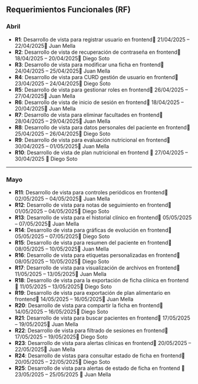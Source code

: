 ## Requerimientos Funcionales (RF)

### Abril

- **R1**: Desarrollo de vista para registrar usuario en frontend📅 21/04/2025 – 22/04/2025👤 Juan Mella
- **R2**: Desarrollo de vista de recuperación de contraseña en frontend📅 18/04/2025 – 20/04/2025👤 Diego Soto
- **R3**: Desarrollo de vista para modificar una ficha en frontend📅 24/04/2025 – 25/04/2025👤 Juan Mella
- **R4**: Desarrollo de vista para CURD gestión de usuario en frontend📅 23/04/2025 – 24/04/2025👤 Diego Soto
- **R5**: Desarrollo de vista para gestionar roles en frontend📅 26/04/2025 – 27/04/2025👤 Juan Mella
- **R6**: Desarrollo de vista de inicio de sesión en frontend📅 18/04/2025 – 20/04/2025👤 Juan Mella
- **R7**: Desarrollo de vista para eliminar facultades en frontend📅 28/04/2025 – 29/04/2025👤 Juan Mella
- **R8**: Desarrollo de vista para datos personales del paciente en frontend📅 25/04/2025 – 26/04/2025👤 Diego Soto
- **R9**: Desarrollo de vista para evaluación nutricional en frontend📅 30/04/2025 – 01/05/2025👤 Juan Mella
- **R10**: Desarrollo de vista de plan nutricional en frontend
  📅 27/04/2025 – 30/04/2025
  👤 Diego Soto

---

### Mayo

- **R11**: Desarrollo de vista para controles periódicos en frontend📅 02/05/2025 – 04/05/2025👤 Juan Mella
- **R12**: Desarrollo de vista para notas de seguimiento en frontend📅 01/05/2025 – 04/05/2025👤 Diego Soto
- **R13**: Desarrollo de vista para el historial clínico en frontend📅 05/05/2025 – 07/05/2025👤 Juan Mella
- **R14**: Desarrollo de vista para gráficas de evolución en frontend📅 05/05/2025 – 07/05/2025👤 Diego Soto
- **R15**: Desarrollo de vista para resumen del paciente en frontend📅 08/05/2025 – 10/05/2025👤 Juan Mella
- **R16**: Desarrollo de vista para etiquetas personalizadas en frontend📅 08/05/2025 – 10/05/2025👤 Diego Soto
- **R17**: Desarrollo de vista para visualización de archivos en frontend📅 11/05/2025 – 13/05/2025👤 Juan Mella
- **R18**: Desarrollo de vista para la exportación de ficha clínica en frontend📅 11/05/2025 – 13/05/2025👤 Diego Soto
- **R19**: Desarrollo de vista para exportación de plan alimentario en frontend📅 14/05/2025 – 16/05/2025👤 Juan Mella
- **R20**: Desarrollo de vista para compartir la ficha en frontend📅 14/05/2025 – 16/05/2025👤 Diego Soto
- **R21**: Desarrollo de vista para buscar pacientes en frontend📅 17/05/2025 – 19/05/2025👤 Juan Mella
- **R22**: Desarrollo de vista para filtrado de sesiones en frontend📅 17/05/2025 – 19/05/2025👤 Diego Soto
- **R23**: Desarrollo de vista para alertas clínicas en frontend📅 20/05/2025 – 22/05/2025👤 Juan Mella
- **R24**: Desarrollo de vistas para consultar estado de ficha en frontend📅 20/05/2025 – 22/05/2025👤 Diego Soto
- **R25**: Desarrollo de vista para alertas de estado de ficha en frontend
  📅 23/05/2025 – 25/05/2025
  👤 Juan Mella
